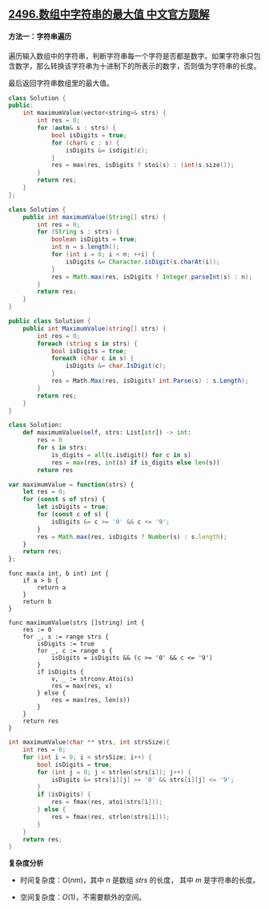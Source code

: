 ## [2496.数组中字符串的最大值 中文官方题解](https://leetcode.cn/problems/maximum-value-of-a-string-in-an-array/solutions/100000/shu-zu-zhong-zi-fu-chuan-de-zui-da-zhi-b-erig)

#### 方法一：字符串遍历

遍历输入数组中的字符串，判断字符串每一个字符是否都是数字。如果字符串只包含数字，那么转换该字符串为十进制下的所表示的数字，否则值为字符串的长度。

最后返回字符串数组里的最大值。

```C++ [sol1-C++]
class Solution {
public:
    int maximumValue(vector<string>& strs) {
        int res = 0;
        for (auto& s : strs) {
            bool isDigits = true;
            for (char& c : s) {
                isDigits &= isdigit(c);
            }
            res = max(res, isDigits ? stoi(s) : (int)s.size());
        }
        return res;
    }
};
```

```Java [sol1-Java]
class Solution {
    public int maximumValue(String[] strs) {
        int res = 0;
        for (String s : strs) {
            boolean isDigits = true;
            int n = s.length();
            for (int i = 0; i < n; ++i) {
                isDigits &= Character.isDigit(s.charAt(i));
            }
            res = Math.max(res, isDigits ? Integer.parseInt(s) : n);
        }
        return res;
    }
}

```

```C# [sol1-C#]
public class Solution {
    public int MaximumValue(string[] strs) {
        int res = 0;
        foreach (string s in strs) {
            bool isDigits = true;
            foreach (char c in s) {
                isDigits &= char.IsDigit(c);
            }
            res = Math.Max(res, isDigits? int.Parse(s) : s.Length);
        }
        return res;
    }
}
```

```Python [sol1-Python3]
class Solution:
    def maximumValue(self, strs: List[str]) -> int:
        res = 0
        for s in strs:
            is_digits = all(c.isdigit() for c in s)
            res = max(res, int(s) if is_digits else len(s))
        return res
```

```JavaScript [sol1-JavaScript]
var maximumValue = function(strs) {
    let res = 0;
    for (const s of strs) {
        let isDigits = true;
        for (const c of s) {
            isDigits &= c >= '0' && c <= '9';
        }
        res = Math.max(res, isDigits ? Number(s) : s.length);
    }
    return res;
};
```

```Golang [sol1-Golang]
func max(a int, b int) int {
    if a > b {
        return a
    }
    return b
}

func maximumValue(strs []string) int {
    res := 0
    for _, s := range strs {
        isDigits := true
        for _, c := range s {
            isDigits = isDigits && (c >= '0' && c <= '9')
        }
        if isDigits {
            v, _ := strconv.Atoi(s)
            res = max(res, v)
        } else {
            res = max(res, len(s))
        }
    }
    return res
}
```

```C [sol1-C]
int maximumValue(char ** strs, int strsSize){
    int res = 0;
    for (int i = 0; i < strsSize; i++) {
        bool isDigits = true;
        for (int j = 0; j < strlen(strs[i]); j++) {
            isDigits &= strs[i][j] >= '0' && strs[i][j] <= '9';
        }
        if (isDigits) {
            res = fmax(res, atoi(strs[i]));
        } else {
            res = fmax(res, strlen(strs[i]));
        }
    }
    return res;
}
```

**复杂度分析**

+ 时间复杂度：$O(nm)$，其中 $n$ 是数组 $\textit{strs}$ 的长度， 其中 $m$ 是字符串的长度。

+ 空间复杂度：$O(1)$，不需要额外的空间。